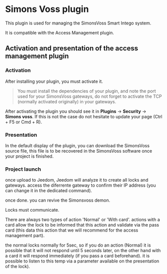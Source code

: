# Simons Voss plugin

This plugin is used for managing the SimonsVoss Smart Intego system.

It is compatible with the Access Management plugin.

## Activation and presentation of the access management plugin

### Activation
After installing your plugin, you must activate it.

>You must install the dependencies of your plugin, and note the port used for your SimonsVoss gateways, do not forget to activate the TCP (normally activated originally) in your gateways.

After activating the plugin you should see it in  **Plugins** → **Security** → **Simons voss**. If this is not the case do not hesitate to update your page (Ctrl + F5 or Cmd + R).

### Presentation

In the default display of the plugin, you can download the SimonsVoss source file, this file is to be recovered in the SimonsVoss software once your project is finished.

### Project launch

once upload to Jeedom, Jeedom will analyze it to create all locks and gateways.
access the diferrente gateway to confirm their IP address (you can change it in the dedicated command).

once done. you can revive the Simonsvoss demon.

Locks must communicate.

There are always two types of action 'Normal' or 'With card'. actions with a card allow the lock to be informed that this action and validate via the pass card (this data this action that we will recommend for the access management part).

the normal locks normally for 5sec, so if you do an action (Normal) it is possible that it will not respond until 5 seconds later, on the other hand with a card it will respond immediately (if you pass a card beforehand).
it is possible to listen to this temp via a parameter available on the presentation of the lock).
